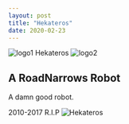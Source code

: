 ```yaml
---
layout: post
title: "Hekateros"
date: 2020-02-23
---
```


![logo1](/assets/images/hekateros/HekaterosLogo.png)
Hekateros
![logo2](/assets/images/hekateros/HekaterosLogoSolid.png)

## A RoadNarrows Robot
A damn good robot.

2010-2017 R.I.P
![Hekateros](https://github.com/rdknight/rdknight.github.io/assets/images/hekateros/HekaterosBlackAndBlue.png)
